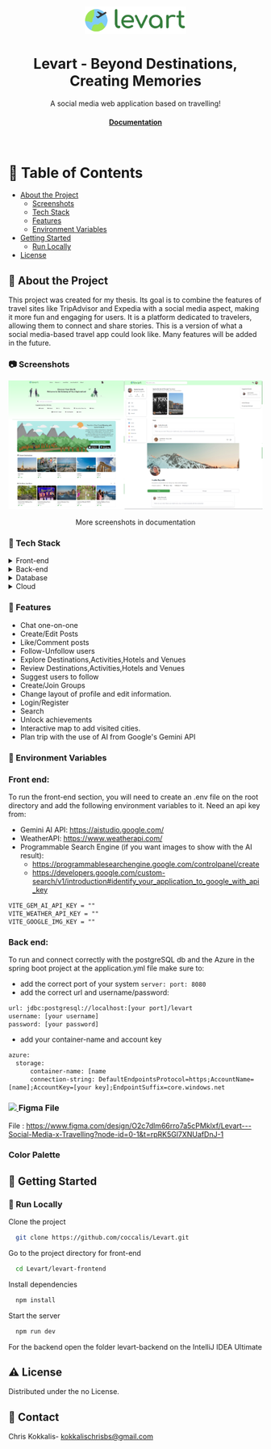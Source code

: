 <div align="center">

  <img src="assets/logo.webp" alt="logo" width="200" height="auto" />
  <h1>Levart - Beyond Destinations, Creating Memories</h1>
  
  <p>
   A social media web application based on travelling!
  </p>
  
   
<h4>
  <!--  <a href="https://github.com/Louis3797/awesome-readme-template/">View Demo</a>-->
  <!--<span> · </span>-->
    <a href="https://polynoe.lib.uniwa.gr/xmlui/handle/11400/8705">Documentation</a>

  </h4>
</div>

<br />

<!-- Table of Contents -->
# :notebook_with_decorative_cover: Table of Contents

- [About the Project](#star2-about-the-project)
  * [Screenshots](#camera-screenshots)
  * [Tech Stack](#space_invader-tech-stack)
  * [Features](#dart-features)
  * [Environment Variables](#key-environment-variables)
- [Getting Started](#toolbox-getting-started)
  * [Run Locally](#running-run-locally)
- [License](#warning-license)

  

<!-- About the Project -->
## :star2: About the Project
This project was created for my thesis. Its goal is to combine the features of travel sites like TripAdvisor and Expedia with a social media aspect, making it more fun and engaging for users. It is a platform dedicated to travelers, allowing them to connect and share stories. This is a version of what a social media-based travel app could look like. Many features will be added in the future.


<!-- Screenshots -->
### :camera: Screenshots

<div align="center"> 
  <img src="assets/collage.png" alt="screenshot" />
  <p>More screenshots in documentation</p>
</div>


<!-- TechStack -->
### :space_invader: Tech Stack

<details>
  <summary>Front-end</summary>
  <ul>
    <li><a href="https://reactjs.org/">React.js</a></li>
    <li><a href="https://tailwindcss.com/">TailwindCSS</a></li>
    <li><a href="https://www.heroui.com/">HeroUI</a></li>
  </ul>
</details>

<details>
  <summary>Back-end</summary>
  <ul>
    <li><a href="https://spring.io/projects/spring-boot">Spring Boot</a></li>
  </ul>
</details>

<details>
<summary>Database</summary>
  <ul>
    <li><a href="https://www.postgresql.org/">PostgreSQL</a></li>
  </ul>
</details>

<details>
<summary>Cloud</summary>
    <u>
        <li><a href="">Azure Storage browser</a></li>
    </u>
</details>



<!-- Features -->
### :dart: Features

- Chat one-on-one
- Create/Edit Posts
- Like/Comment posts
- Follow-Unfollow users
- Explore Destinations,Activities,Hotels and Venues
- Review Destinations,Activities,Hotels and Venues
- Suggest users to follow
- Create/Join Groups
- Change layout of profile and edit information.
- Login/Register
- Search
- Unlock achievements
- Interactive map to add visited cities.
- Plan trip with the use of AI from Google's Gemini API



<!-- Env Variables -->
### :key: Environment Variables

### Front end: 
To run the front-end section, you will need to create an .env file on the root directory and add the following environment variables to it.
Need an api key from: 
 - Gemini AI API: https://aistudio.google.com/
 - WeatherAPI: https://www.weatherapi.com/
 - Programmable Search Engine (if you want images to show with the AI result):
     - https://programmablesearchengine.google.com/controlpanel/create  
     - https://developers.google.com/custom-search/v1/introduction#identify_your_application_to_google_with_api_key

```
VITE_GEM_AI_API_KEY = ""
VITE_WEATHER_API_KEY = ""
VITE_GOOGLE_IMG_KEY = ""
```

### Back end: 
To run and connect correctly with the postgreSQL db and the Azure in the spring boot project at the application.yml file make sure to:
- add the correct port of your system `server: port: 8080`
- add the correct url and username/password: 
``` 
url: jdbc:postgresql://localhost:[your port]/levart
username: [your username]
password: [your password]
```
- add your container-name and account key
```
azure:
  storage:
      container-name: [name
      connection-string: DefaultEndpointsProtocol=https;AccountName=[name];AccountKey=[your key];EndpointSuffix=core.windows.net
```

### <a href="https://go-skill-icons.vercel.app/"><img src="https://go-skill-icons.vercel.app/api/icons?i=figma" /> </a> Figma File

File : https://www.figma.com/design/O2c7dlm66rro7a5cPMklxf/Levart---Social-Media-x-Travelling?node-id=0-1&t=rpRK5Gl7XNUafDnJ-1

### Color Palette


<!-- Getting Started -->
## 	:toolbox: Getting Started

<!-- Run Locally -->
### :running: Run Locally

Clone the project

```bash
  git clone https://github.com/coccalis/Levart.git
```

Go to the project directory for front-end

```bash
  cd Levart/levart-frontend
```

Install dependencies

```bash
  npm install
```

Start the server

```bash
  npm run dev
```
For the backend open the folder levart-backend on the IntelliJ IDEA Ultimate

<!-- License -->
## :warning: License

Distributed under the no License.


<!-- Contact -->
## :handshake: Contact

Chris Kokkalis- kokkalischrisbs@gmail.com
